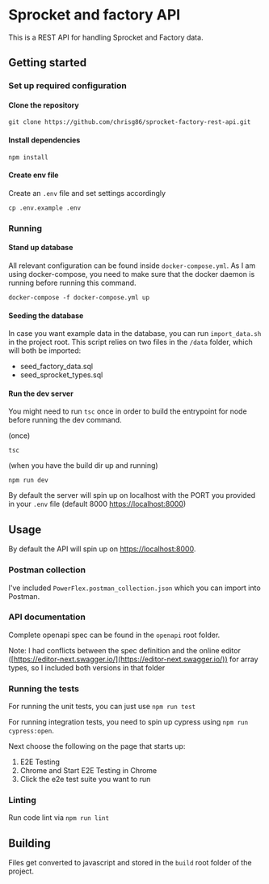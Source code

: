 # Sprocket and factory API

This is a REST API for handling Sprocket and Factory data.

## Getting started

### Set up required configuration

#### Clone the repository

```
git clone https://github.com/chrisg86/sprocket-factory-rest-api.git
```

#### Install dependencies

```
npm install
```

#### Create env file

Create an `.env` file and set settings accordingly

```
cp .env.example .env
```

### Running

#### Stand up database

All relevant configuration can be found inside `docker-compose.yml`. As I am using docker-compose, you need to make sure that the docker daemon is running before running this command.

```
docker-compose -f docker-compose.yml up
```

#### Seeding the database

In case you want example data in the database, you can run `import_data.sh` in the project root. This script relies on two files in the `/data` folder, which will both be imported:

- seed_factory_data.sql
- seed_sprocket_types.sql

#### Run the dev server

You might need to run `tsc` once in order to build the entrypoint for node before running the dev command.

(once)

```
tsc
```

(when you have the build dir up and running)

```
npm run dev
```

By default the server will spin up on localhost with the PORT you provided in your `.env` file (default 8000 [https://localhost:8000](https://localhost:8000))

## Usage

By default the API will spin up on [https://localhost:8000](https://localhost:8000).

### Postman collection

I've included `PowerFlex.postman_collection.json` which you can import into Postman.

### API documentation

Complete openapi spec can be found in the `openapi` root folder.

Note: I had conflicts between the spec definition and the online editor ([https://editor-next.swagger.io/](https://editor-next.swagger.io/)) for array types, so I included both versions in that folder

### Running the tests

For running the unit tests, you can just use `npm run test`

For running integration tests, you need to spin up cypress using `npm run cypress:open`.

Next choose the following on the page that starts up:

1. E2E Testing
1. Chrome and Start E2E Testing in Chrome
1. Click the e2e test suite you want to run

### Linting

Run code lint via `npm run lint`

## Building

Files get converted to javascript and stored in the `build` root folder of the project.
